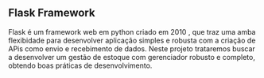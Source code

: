 ## Flask Framework

Flask é um framework web em python criado em 2010 , que traz uma amba flexibidade para desenvolver aplicação simples e robusta com a criação de APis como envio e recebimento de dados. Neste projeto trataremos buscar a desenvolver um gestão de estoque com gerenciador robusto e completo, obtendo boas práticas de desenvolvimento.